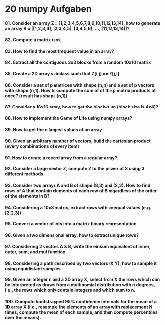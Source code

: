 


# 20 numpy Aufgaben

#### 81. Consider an array Z = [1,2,3,4,5,6,7,8,9,10,11,12,13,14], how to generate an array R = [[1,2,3,4], [2,3,4,5], [3,4,5,6], ..., [11,12,13,14]]?

#### 82. Compute a matrix rank

#### 83. How to find the most frequent value in an array?

#### 84. Extract all the contiguous 3x3 blocks from a random 10x10 matrix

#### 85. Create a 2D array subclass such that Z[i,j] == Z[j,i]

#### 86. Consider a set of p matrices with shape (n,n) and a set of p vectors with shape (n,1). How to compute the sum of of the p matrix products at once? (result has shape (n,1))

#### 87. Consider a 16x16 array, how to get the block-sum (block size is 4x4)?

#### 88. How to implement the Game of Life using numpy arrays?

#### 89. How to get the n largest values of an array

#### 90. Given an arbitrary number of vectors, build the cartesian product (every combinations of every item)

#### 91. How to create a record array from a regular array?

#### 92. Consider a large vector Z, compute Z to the power of 3 using 3 different methods

#### 93. Consider two arrays A and B of shape (8,3) and (2,2). How to find rows of A that contain elements of each row of B regardless of the order of the elements in B?

#### 94. Considering a 10x3 matrix, extract rows with unequal values (e.g. [2,2,3])

#### 95. Convert a vector of ints into a matrix binary representation

#### 96. Given a two dimensional array, how to extract unique rows?

#### 97. Considering 2 vectors A & B, write the einsum equivalent of inner, outer, sum, and mul function

#### 98. Considering a path described by two vectors (X,Y), how to sample it using equidistant samples

#### 99. Given an integer n and a 2D array X, select from X the rows which can be interpreted as draws from a multinomial distribution with n degrees, i.e., the rows which only contain integers and which sum to n.

#### 100. Compute bootstrapped 95% confidence intervals for the mean of a 1D array X (i.e., resample the elements of an array with replacement N times, compute the mean of each sample, and then compute percentiles over the means).
